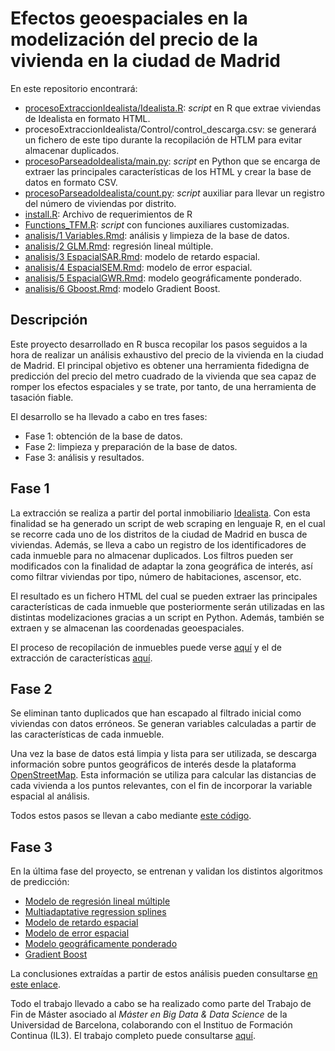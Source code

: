 # Efectos geoespaciales en la modelización del precio de la vivienda en la ciudad de Madrid

En este repositorio encontrará:

- [procesoExtraccionIdealista/Idealista.R](https://github.com/AndreaAzabal/proyecto-vivienda/blob/main/procesoExtraccionIdealista/Idealista.R): *script* en R que extrae viviendas de Idealista en formato HTML.
- procesoExtraccionIdealista/Control/control_descarga.csv: se generará un fichero de este tipo durante la recopilación de HTLM para evitar almacenar duplicados. 
- [procesoParseadoIdealista/main.py](https://github.com/AndreaAzabal/proyecto-vivienda/blob/main/procesoParseadoIdealista/main.py): *script* en Python que se encarga de extraer las principales características de los HTML y crear la base de datos en formato CSV.
- [procesoParseadoIdealista/count.py](https://github.com/AndreaAzabal/proyecto-vivienda/blob/main/procesoParseadoIdealista/countfiles.py): *script* auxiliar para llevar un registro del número de viviendas por distrito.
- [install.R](https://github.com/AndreaAzabal/proyecto-vivienda/blob/main/install.R): Archivo de requerimientos de R
- [Functions_TFM.R](https://github.com/AndreaAzabal/proyecto-vivienda/blob/main/Functions_TFM.R): *script* con funciones auxiliares customizadas.
- [analisis/1 Variables.Rmd](https://github.com/AndreaAzabal/proyecto-vivienda/blob/main/analisis/1%20Variables.Rmd): análisis y limpieza de la base de datos.
- [analisis/2 GLM.Rmd](https://github.com/AndreaAzabal/proyecto-vivienda/blob/main/analisis/2%20GLM.Rmd): regresión lineal múltiple.
- [analisis/3 EspacialSAR.Rmd](https://github.com/AndreaAzabal/proyecto-vivienda/blob/main/analisis/3%20EspacialSAR.Rmd): modelo de retardo espacial.
- [analisis/4 EspacialSEM.Rmd](https://github.com/AndreaAzabal/proyecto-vivienda/blob/main/analisis/4%20EspacialSEM.Rmd): modelo de error espacial.
- [analisis/5 EspacialGWR.Rmd](https://github.com/AndreaAzabal/proyecto-vivienda/blob/main/analisis/5%20EspacialGWR.Rmd): modelo geográficamente ponderado.
- [analisis/6 Gboost.Rmd](https://github.com/AndreaAzabal/proyecto-vivienda/blob/main/analisis/6%20Gboost.Rmd): modelo Gradient Boost.


## Descripción

Este proyecto desarrollado en R busca recopilar los pasos seguidos a la hora de realizar un análisis exhaustivo del precio de la vivienda en la ciudad de Madrid. El principal objetivo es obtener una herramienta fidedigna de predicción del precio del metro cuadrado de la vivienda que sea capaz de romper los efectos espaciales y se trate, por tanto, de una herramienta de tasación fiable.

El desarrollo se ha llevado a cabo en tres fases:

- Fase 1: obtención de la base de datos.
- Fase 2: limpieza y preparación de la base de datos.
- Fase 3: análisis y resultados.

## Fase 1

La extracción se realiza a partir del portal inmobiliario [Idealista](https://www.idealista.com/). Con esta finalidad se ha generado un script de web scraping en lenguaje R, en el cual se recorre cada uno de los distritos de la ciudad de Madrid en busca de viviendas. Además, se lleva a cabo un registro de los identificadores de cada inmueble para no almacenar duplicados. Los filtros pueden ser modificados con la finalidad de adaptar la zona geográfica de interés, así como filtrar viviendas por tipo, número de habitaciones, ascensor, etc.

El resultado es un fichero HTML del cual se pueden extraer las principales características de cada inmueble que posteriormente serán utilizadas en las distintas modelizaciones gracias a un script en Python. Además, también se extraen y se almacenan las coordenadas geoespaciales.

El proceso de recopilación de inmuebles puede verse [aquí](https://github.com/AndreaAzabal/proyecto-vivienda/blob/main/procesoExtraccionIdealista/Idealista.R) y el de extracción de características [aquí](https://github.com/AndreaAzabal/proyecto-vivienda/blob/main/procesoParseadoIdealista/main.py).

## Fase 2

Se eliminan tanto duplicados que han escapado al filtrado inicial como viviendas con datos erróneos. Se generan variables calculadas a partir de las características de cada inmueble.

Una vez la base de datos está limpia y lista para ser utilizada, se descarga información sobre puntos geográficos de interés desde la plataforma [OpenStreetMap](https://www.openstreetmap.org/). Esta información se utiliza para calcular las distancias de cada vivienda a los puntos relevantes, con el fin de incorporar la variable espacial al análisis.

Todos estos pasos se llevan a cabo mediante [este código](https://github.com/AndreaAzabal/proyecto-vivienda/blob/main/analisis/1%20Variables.Rmd).

## Fase 3

En la última fase del proyecto, se entrenan y validan los distintos algoritmos de predicción:

- [Modelo de regresión lineal múltiple](https://github.com/AndreaAzabal/proyecto-vivienda/blob/main/analisis/2%20GLM.Rmd)
- [Multiadaptative regression splines](https://github.com/AndreaAzabal/proyecto-vivienda/blob/main/analisis/2%20GLM.Rmd)
- [Modelo de retardo espacial](https://github.com/AndreaAzabal/proyecto-vivienda/blob/main/analisis/3%20EspacialSAR.Rmd)
- [Modelo de error espacial](https://github.com/AndreaAzabal/proyecto-vivienda/blob/main/analisis/4%20EspacialSEM.Rmd)
- [Modelo geográficamente ponderado](https://github.com/AndreaAzabal/proyecto-vivienda/blob/main/analisis/5%20EspacialGWR.Rmd)
- [Gradient Boost](https://github.com/AndreaAzabal/proyecto-vivienda/blob/main/analisis/6%20Gboost.Rmd)

La conclusiones extraídas a partir de estos análisis pueden consultarse [en este enlace](https://andreaazabal.github.io/proyecto-vivienda/).

Todo el trabajo llevado a cabo se ha realizado como parte del Trabajo de Fin de Máster asociado al *Máster en Big Data & Data Science* de la Universidad de Barcelona, colaborando con el Instituo de Formación Continua (IL3). El trabajo completo puede consultarse [aquí](https://drive.google.com/file/d/1dR064t38dnwIDBoBrick_n7QAd4feSJw/view?usp=sharing).



